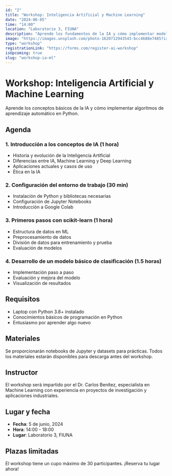 ```yaml
---
id: "2"
title: "Workshop: Inteligencia Artificial y Machine Learning"
date: "2024-06-05"
time: "14:00"
location: "Laboratorio 3, FIUNA"
description: "Aprende los fundamentos de la IA y cómo implementar modelos de machine learning en tus proyectos."
image: "https://images.unsplash.com/photo-1620712943543-bcc4688e7485?ixlib=rb-4.0.3&ixid=M3wxMjA3fDB8MHxwaG90by1wYWdlfHx8fGVufDB8fHx8fA%3D%3D&auto=format&fit=crop&w=1742&q=80"
type: "workshop"
registrationLink: "https://forms.com/register-ai-workshop"
isUpcoming: true
slug: "workshop-ia-ml"
---
```


# Workshop: Inteligencia Artificial y Machine Learning

Aprende los conceptos básicos de la IA y cómo implementar algoritmos de aprendizaje automático en Python.

## Agenda

### 1. Introducción a los conceptos de IA (1 hora)
- Historia y evolución de la Inteligencia Artificial
- Diferencias entre IA, Machine Learning y Deep Learning
- Aplicaciones actuales y casos de uso
- Ética en la IA

### 2. Configuración del entorno de trabajo (30 min)
- Instalación de Python y bibliotecas necesarias
- Configuración de Jupyter Notebooks
- Introducción a Google Colab

### 3. Primeros pasos con scikit-learn (1 hora)
- Estructura de datos en ML
- Preprocesamiento de datos
- División de datos para entrenamiento y prueba
- Evaluación de modelos

### 4. Desarrollo de un modelo básico de clasificación (1.5 horas)
- Implementación paso a paso
- Evaluación y mejora del modelo
- Visualización de resultados

## Requisitos

- Laptop con Python 3.8+ instalado
- Conocimientos básicos de programación en Python
- Entusiasmo por aprender algo nuevo

## Materiales

Se proporcionarán notebooks de Jupyter y datasets para prácticas. Todos los materiales estarán disponibles para descarga antes del workshop.

## Instructor

El workshop será impartido por el Dr. Carlos Benítez, especialista en Machine Learning con experiencia en proyectos de investigación y aplicaciones industriales.

## Lugar y fecha

- **Fecha**: 5 de junio, 2024
- **Hora**: 14:00 - 18:00
- **Lugar**: Laboratorio 3, FIUNA

## Plazas limitadas

El workshop tiene un cupo máximo de 30 participantes. ¡Reserva tu lugar ahora!
